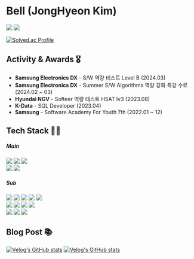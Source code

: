 <!-- ### WHERE AM I
+ 👨‍🎓 ~ 2020 사회복지학과 졸업 -->
<!-- + 📜 2021 ~ 2022 SSAFY 7th -->

# Bell (JongHyeon Kim)

<a href="woaol@naver.com"><img src="https://img.shields.io/badge/woaol@naver.com-20C997?style=flat-square&logo=naver&logoColor=white" /></a> 
<a href="whdgus@gmail.com"><img src="https://img.shields.io/badge/whdgus269@gmail.com-EA4335?style=flat-square&logo=Gmail&logoColor=white" /></a> 

[![Solved.ac Profile](http://mazassumnida.wtf/api/v2/generate_badge?boj=beberiche)](https://solved.ac/beberiche/)

## Activity & Awards 🎖️
+ **Samsung Electronics DX** - S/W 역량 테스트 Level B (2024.03)
+ **Samsung Electronics DX** - Summer S/W Algorithms 역량 강화 특강 수료 (2024.02 ~ 03)
+ **Hyundai NGV** - Softeer 역량 테스트 HSAT lv3 (2023.08)
+ **K-Data** - SQL Developer (2023.04)
+ **Samsung** - Software Academy For Youth 7th (2022.01 ~ 12)

## Tech Stack 👨‍🔧
##### Main
<img src="https://img.shields.io/badge/Java-007396?style=for-the-badge&logo=Java&logoColor=white" /> <img src="https://img.shields.io/badge/Spring Boot-6DB33F?style=for-the-badge&logo=Spring&logoColor=white" /> <img src="https://img.shields.io/badge/JPA-BCAE79?style=for-the-badge&logo=Amazon RDS&logoColor=white" /></br><img src="https://img.shields.io/badge/TypeScript-3178C6?style=for-the-badge&logo=TypeScript&logoColor=white" /> <img src="https://img.shields.io/badge/React-61DAFB?style=for-the-badge&logo=react&logoColor=white" /> 

##### Sub
<img src="https://img.shields.io/badge/MySQL-4479A1?style=flat-square&logo=MySQL&logoColor=white" /> <img src="https://img.shields.io/badge/Redis-DC382D?style=flat-square&logo=redis&logoColor=white" /> <img src="https://img.shields.io/badge/Docker-2496ED?style=flat-square&logo=docker&logoColor=white" /> <img src="https://img.shields.io/badge/AWS-232F3E?style=flat-square&logo=amazonaws&logoColor=white" /> <img src="https://img.shields.io/badge/MongoDB-339933?style=flat-square&logo=mongodb&logoColor=white" /></br><img src="https://img.shields.io/badge/Node.js-339933?style=flat-square&logo=node.js&logoColor=white" /> <img src="https://img.shields.io/badge/Nest.js-E0234E?style=flat-square&logo=nestjs&logoColor=white" /> <img src="https://img.shields.io/badge/C++-00599C?style=flat-square&logo=c&logoColor=white" /> <img src="https://img.shields.io/badge/Linux-FCC624?style=flat-square&logo=linux&logoColor=white" /></br> <img src="https://img.shields.io/badge/ElasticStack-005571?style=flat-square&logo=elasticstack&logoColor=white" /> <img src="https://img.shields.io/badge/Prometheus-E6522C?style=flat-square&logo=prometheus&logoColor=white" /> <img src="https://img.shields.io/badge/Grafana-F46800?style=flat-square&logo=grafana&logoColor=white" />


## Blog Post 📚
[![Velog's GitHub stats](https://velog-readme-stats.vercel.app/api?name=beberiche&slug=돈이-없는-취준생은-노트북에-배포를-했다)](https://velog.io/@beberiche/%EB%8F%88%EC%9D%B4-%EC%97%86%EB%8A%94-%EC%B7%A8%EC%A4%80%EC%83%9D%EC%9D%80-%EB%85%B8%ED%8A%B8%EB%B6%81%EC%9C%BC%EB%A1%9C-%EB%B0%B0%ED%8F%AC%EB%A5%BC-%ED%96%88%EB%8B%A4)
[![Velog's GitHub stats](https://velog-readme-stats.vercel.app/api?name=beberiche&slug=npmpackage)](https://velog.io/@beberiche/npmpackage)


<!-- + beberiche's `Algolithms` <a href="https://velog.io/@beberiche/series/BOJ"><img src="https://img.shields.io/badge/Velog-20C997?style=flat-square&logo=Velog&logoColor=white" /></a> -->

<!-- + beberiche's blog `Back-end` <a href="https://beberiche.notion.site/SSAFY-bc173c83a9d444038f5185ef452e2f19"><img src="https://img.shields.io/badge/Notion-000000?style=flat-square&logo=Notion&logoColor=white" /></a> -->

<!-- ### MY Tech Stack `Front-end`
<img src="https://img.shields.io/badge/HTML5-E34F26?style=flat-square&logo=HTML5&logoColor=white" /> 
<img src="https://img.shields.io/badge/CSS3-1572B6?style=flat-square&logo=CSS3&logoColor=white" /> 
<img src="https://img.shields.io/badge/Sass-CC6699?style=flat-square&logo=Sass&logoColor=white" /> 
<img src="https://img.shields.io/badge/JavaScript-F7DF1E?style=flat-square&logo=JavaScript&logoColor=white" /> 
<img src="https://img.shields.io/badge/Vue.js-4FC08D?style=flat-square&logo=Vue.js&logoColor=white" />  

### MY Tech Stack `Back-end`
<img src="https://img.shields.io/badge/Java-007396?style=flat-square&logo=Java&logoColor=white" /> 
<img src="https://img.shields.io/badge/Spring-6DB33F?style=flat-square&logo=Spring&logoColor=white" /> 
<img src="https://img.shields.io/badge/Spring Boot-6DB33F?style=flat-square&logo=Spring Boot&logoColor=white" /> </br>
<img src="https://img.shields.io/badge/MySQL-4479A1?style=flat-square&logo=MySQL&logoColor=white" /> 
 -->

